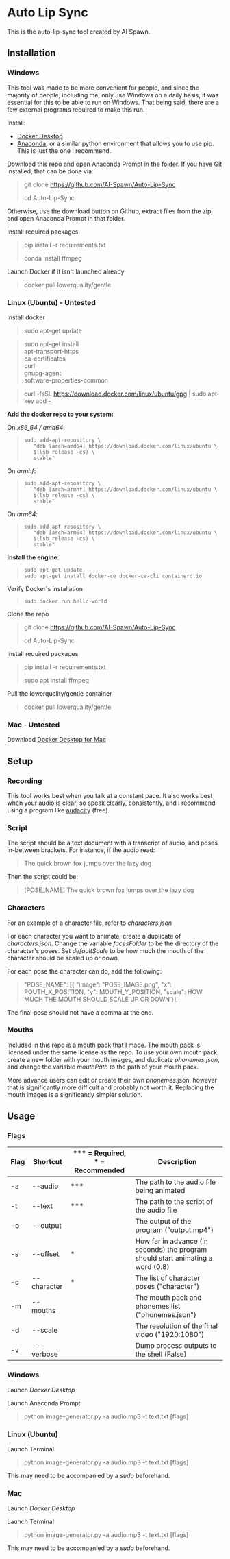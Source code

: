 # Auto Lip Sync

This is the auto-lip-sync tool created by AI Spawn.

## Installation

### Windows

This tool was made to be more convenient for people, and since the majority of people, including me, only use Windows on a daily basis, it was essential for this to be able to run on Windows. That being said, there are a few external programs required to make this run.

Install:

* [Docker Desktop](https://www.docker.com/get-started)
* [Anaconda](https://www.anaconda.com/products/individual), or a similar python environment that allows you to use pip. This is  just the one I recommend.



Download this repo and open Anaconda Prompt in the folder. If you have Git installed, that can be done via:

> git clone https://github.com/AI-Spawn/Auto-Lip-Sync
>
> cd Auto-Lip-Sync

Otherwise, use the download button on Github, extract files from the zip, and open Anaconda Prompt in that folder. 



Install required packages

> pip install -r requirements.txt
>
> conda install ffmpeg

Launch Docker if it isn't launched already

> docker pull lowerquality/gentle

### Linux (Ubuntu) - Untested

Install docker

> sudo apt-get update



> sudo apt-get install \
>     apt-transport-https \
>     ca-certificates \
>     curl \
>     gnupg-agent \
>     software-properties-common



> curl -fsSL https://download.docker.com/linux/ubuntu/gpg | sudo apt-key add -



**Add the docker repo to your system:**

On *x86_64 / amd64*:

> ```
> sudo add-apt-repository \
>    "deb [arch=amd64] https://download.docker.com/linux/ubuntu \
>    $(lsb_release -cs) \
>    stable"
> ```

On *armhf*:

> ```
> sudo add-apt-repository \
>    "deb [arch=armhf] https://download.docker.com/linux/ubuntu \
>    $(lsb_release -cs) \
>    stable"
> ```

On *arm64*:

> ```
> sudo add-apt-repository \
>    "deb [arch=arm64] https://download.docker.com/linux/ubuntu \
>    $(lsb_release -cs) \
>    stable"
> ```

**Install the engine**:

> ```
> sudo apt-get update
> sudo apt-get install docker-ce docker-ce-cli containerd.io
> ```

Verify Docker's installation

> ```
> sudo docker run hello-world
> ```

Clone the repo

> git clone https://github.com/AI-Spawn/Auto-Lip-Sync
>
> cd Auto-Lip-Sync

Install required packages

> pip install -r requirements.txt
>
> sudo apt install ffmpeg

Pull the lowerquality/gentle container

> docker pull lowerquality/gentle

### Mac - Untested

Download [Docker Desktop for Mac](https://hub.docker.com/editions/community/docker-ce-desktop-mac/)



## Setup

### Recording

This tool works best when you talk at a constant pace. It also works best when your audio is clear, so speak clearly, consistently, and I recommend using a program like [audacity](https://www.audacityteam.org/download/) (free).

### Script

The script should be a text document with a transcript of audio, and poses in-between brackets. For instance, if the audio read:

> The quick brown fox jumps over the lazy dog

Then the script could be:

> [POSE_NAME] The quick brown fox jumps over the lazy dog



### Characters

For an example of a character file, refer to *characters.json*

For each character you want to animate, create a duplicate of *characters.json*. Change the variable *facesFolder* to be the directory of the character's poses. Set *defaultScale* to be how much the mouth of the character should be scaled up or down.

For each pose the character can do, add the following:

>   "POSE_NAME": [{
>     "image": "POSE_IMAGE.png",
>     "x": POUTH_X_POSITION,
>     "y": MOUTH_Y_POSITION,
>     "scale": HOW MUCH THE MOUTH SHOULD SCALE UP OR DOWN
>   }],

The final pose should not have a comma at the end.

### Mouths

Included in this repo is a mouth pack that I made. The mouth pack is licensed under the same license as the repo. To use your own mouth pack, create a new folder with your mouth images, and duplicate *phonemes.json*, and change the variable *mouthPath* to the path of your mouth pack.

More advance users can edit or create their own *phonemes*.json, however that is significantly more difficult and probably not worth it. Replacing the mouth images is a significantly simpler solution. 

## Usage

### Flags

| Flag | Shortcut    | *** = Required,  * = Recommended | Description                                                  |
| ---- | ----------- | -------------------------------- | ------------------------------------------------------------ |
| -a   | --audio     | ***                              | The path to the audio file being animated                    |
| -t   | --text      | ***                              | The path to the script of the audio file                     |
| -o   | --output    |                                  | The output of the program ("output.mp4")                     |
| -s   | --offset    | *                                | How far in advance (in seconds) the program should start animating a word (0.8) |
| -c   | --character | *                                | The list of character poses ("character")                    |
| -m   | --mouths    |                                  | The mouth pack and phonemes list ("phonemes.json")           |
| -d   | --scale     |                                  | The resolution of the final video ("1920:1080")              |
| -v   | --verbose   |                                  | Dump process outputs to the shell (False)                    |



### Windows

Launch *Docker Desktop*

Launch Anaconda Prompt

> python image-generator.py -a audio.mp3 -t text.txt [flags]



### Linux (Ubuntu)

Launch Terminal

> python image-generator.py -a audio.mp3 -t text.txt [flags]

This may need to be accompanied by a *sudo* beforehand. 



### Mac 

Launch *Docker Desktop*

Launch Terminal

> python image-generator.py -a audio.mp3 -t text.txt [flags]

This may need to be accompanied by a *sudo* beforehand. 

